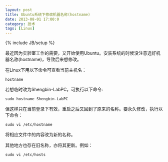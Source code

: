 ```yaml
---
layout: post
title: Ubuntu系统下修改机器名称(hostname)
date: 2013-08-01 17:00:0
category: 技术
tags: [Linux]
---
```

{% include JB/setup %}

最近因为实验室工作的需要，又开始使用Ubuntu。安装系统的时候没注意选好机器名称(hostname)，导致后来想修改。

在Linux下用以下命令可查看当前主机名：

    hostname

<!--more-->
若想临时改为Shengbin-LabPC，可执行以下命令:

    sudo hostname Shengbin-LabPC
    
但这样只在当前登录下有效，重启之后又回到了原来的名称。要永久修改，执行以下命令：

    sudo vi /etc/hostname
将相应文件中的内容改为新的名称。

其他地方也存在旧名称，亦将其更新。例如：

    sudo vi /etc/hosts


